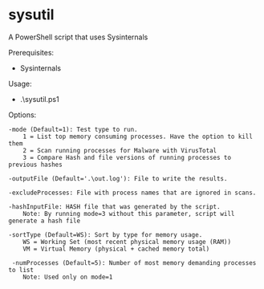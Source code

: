 # sysutil
A PowerShell script that uses Sysinternals

Prerequisites:

  - Sysinternals

Usage:

  - .\sysutil.ps1

Options:

    -mode (Default=1): Test type to run.
        1 = List top memory consuming processes. Have the option to kill them
        2 = Scan running processes for Malware with VirusTotal
        3 = Compare Hash and file versions of running processes to previous hashes
        
    -outputFile (Default='.\out.log'): File to write the results.
    
    -excludeProcesses: File with process names that are ignored in scans.
    
    -hashInputFile: HASH file that was generated by the script.
        Note: By running mode=3 without this parameter, script will generate a hash file
        
    -sortType (Default=WS): Sort by type for memory usage.
        WS = Working Set (most recent physical memory usage (RAM))
        VM = Virtual Memory (physical + cached memory total)
        
     -numProcesses (Default=5): Number of most memory demanding processes to list
        Note: Used only on mode=1
      
